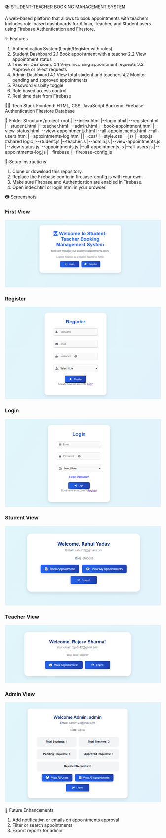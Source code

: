 📚 STUDENT-TEACHER BOOKING MANAGEMENT SYSTEM

A web-based platform that allows to book appointments with teachers. Includes role-based dashboards for Admin, Teacher, and Student users using Firebase Authentication and Firestore.

✨ Features
1. Authentication System(Login/Register with roles)
2. Student Dashboard
   2.1 Book appointment with a teacher
   2.2 View appointment status
3. Teacher Dashboard
   3.1 View incoming appointment requests
   3.2 Approve or reject requests
4. Admin Dashboard
   4.1 View total student and teachers
   4.2 Monitor pending and approved appointments
5. Password visibilty toggle
6. Role based access control
7. Real time data from Firebase

🧑‍💻 Tech Stack
Frontend: HTML, CSS, JavaScript
Backend: Firebase
        Authentication
        Firestore Database

📁 Folder Structure
/project-root
|
|--index.html
|--login.html
|--register.html
|--student.html
|--teacher.html
|--admin.html
|--book-appointment.html
|--view-status.html
|--view-appointments.html
|--all-appointments.html
|--all-users.html
|--appointments-log.html
|
|--css/
    |--style.css
|--js/
    |--app.js   #shared logic
    |--student.js
    |--teacher.js
    |--admin.js
    |--view-appointments.js
    |--view-status.js
    |--appointments.js
    |--all-appointments.js
    |--all-users.js
    |--appointments-log.js
|--firebase
    |--firebase-config.js     


🔧 Setup Instructions
1. Clone or download this repository.
2. Replace the Firebase config in firebase-config.js with your own.
3. Make sure Firebase and Authentication are enabled in Firebase.
4. Open index.html or login.html in your browser.

📷 Screenshots

### First View
![Front Page after running application](assets/first-view.png)

### Register
![Register Page](assets/register.png)

### Login
![Login Page](assets/login.png)

### Student View
![Student Page](assets/student-view.png)

### Teacher View
![Teacher Page](assets/teacher-view.png)

### Admin View
![Admin Page](assets/admin-view.png)


📌 Future Enhancements
1. Add notification or emails on appointments approval
2. Filter or search appointments
3. Export reports for admin

